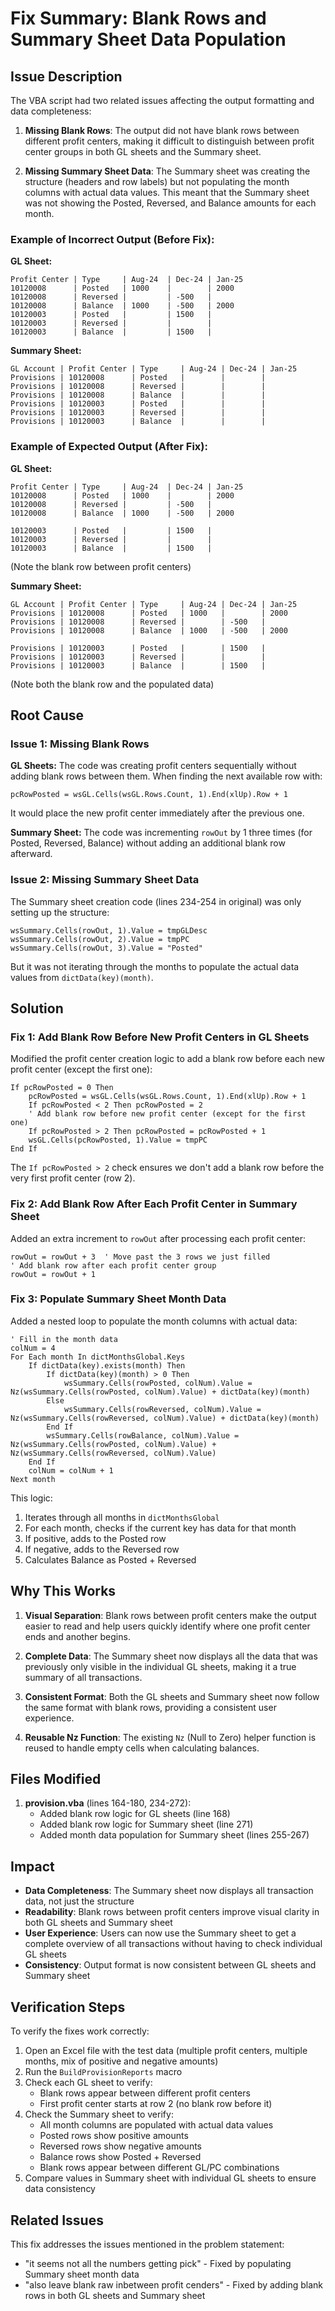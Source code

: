 # Fix Summary: Blank Rows and Summary Sheet Data Population

## Issue Description

The VBA script had two related issues affecting the output formatting and data completeness:

1. **Missing Blank Rows**: The output did not have blank rows between different profit centers, making it difficult to distinguish between profit center groups in both GL sheets and the Summary sheet.

2. **Missing Summary Sheet Data**: The Summary sheet was creating the structure (headers and row labels) but not populating the month columns with actual data values. This meant that the Summary sheet was not showing the Posted, Reversed, and Balance amounts for each month.

### Example of Incorrect Output (Before Fix):

**GL Sheet:**
```
Profit Center | Type     | Aug-24  | Dec-24 | Jan-25
10120008      | Posted   | 1000    |        | 2000
10120008      | Reversed |         | -500   |
10120008      | Balance  | 1000    | -500   | 2000
10120003      | Posted   |         | 1500   |
10120003      | Reversed |         |        |
10120003      | Balance  |         | 1500   |
```

**Summary Sheet:**
```
GL Account | Profit Center | Type     | Aug-24 | Dec-24 | Jan-25
Provisions | 10120008      | Posted   |        |        |
Provisions | 10120008      | Reversed |        |        |
Provisions | 10120008      | Balance  |        |        |
Provisions | 10120003      | Posted   |        |        |
Provisions | 10120003      | Reversed |        |        |
Provisions | 10120003      | Balance  |        |        |
```

### Example of Expected Output (After Fix):

**GL Sheet:**
```
Profit Center | Type     | Aug-24  | Dec-24 | Jan-25
10120008      | Posted   | 1000    |        | 2000
10120008      | Reversed |         | -500   |
10120008      | Balance  | 1000    | -500   | 2000

10120003      | Posted   |         | 1500   |
10120003      | Reversed |         |        |
10120003      | Balance  |         | 1500   |
```
(Note the blank row between profit centers)

**Summary Sheet:**
```
GL Account | Profit Center | Type     | Aug-24 | Dec-24 | Jan-25
Provisions | 10120008      | Posted   | 1000   |        | 2000
Provisions | 10120008      | Reversed |        | -500   |
Provisions | 10120008      | Balance  | 1000   | -500   | 2000

Provisions | 10120003      | Posted   |        | 1500   |
Provisions | 10120003      | Reversed |        |        |
Provisions | 10120003      | Balance  |        | 1500   |
```
(Note both the blank row and the populated data)

## Root Cause

### Issue 1: Missing Blank Rows

**GL Sheets:**
The code was creating profit centers sequentially without adding blank rows between them. When finding the next available row with:
```vba
pcRowPosted = wsGL.Cells(wsGL.Rows.Count, 1).End(xlUp).Row + 1
```
It would place the new profit center immediately after the previous one.

**Summary Sheet:**
The code was incrementing `rowOut` by 1 three times (for Posted, Reversed, Balance) without adding an additional blank row afterward.

### Issue 2: Missing Summary Sheet Data

The Summary sheet creation code (lines 234-254 in original) was only setting up the structure:
```vba
wsSummary.Cells(rowOut, 1).Value = tmpGLDesc
wsSummary.Cells(rowOut, 2).Value = tmpPC
wsSummary.Cells(rowOut, 3).Value = "Posted"
```

But it was not iterating through the months to populate the actual data values from `dictData(key)(month)`.

## Solution

### Fix 1: Add Blank Row Before New Profit Centers in GL Sheets

Modified the profit center creation logic to add a blank row before each new profit center (except the first one):

```vba
If pcRowPosted = 0 Then
    pcRowPosted = wsGL.Cells(wsGL.Rows.Count, 1).End(xlUp).Row + 1
    If pcRowPosted < 2 Then pcRowPosted = 2
    ' Add blank row before new profit center (except for the first one)
    If pcRowPosted > 2 Then pcRowPosted = pcRowPosted + 1
    wsGL.Cells(pcRowPosted, 1).Value = tmpPC
End If
```

The `If pcRowPosted > 2` check ensures we don't add a blank row before the very first profit center (row 2).

### Fix 2: Add Blank Row After Each Profit Center in Summary Sheet

Added an extra increment to `rowOut` after processing each profit center:

```vba
rowOut = rowOut + 3  ' Move past the 3 rows we just filled
' Add blank row after each profit center group
rowOut = rowOut + 1
```

### Fix 3: Populate Summary Sheet Month Data

Added a nested loop to populate the month columns with actual data:

```vba
' Fill in the month data
colNum = 4
For Each month In dictMonthsGlobal.Keys
    If dictData(key).exists(month) Then
        If dictData(key)(month) > 0 Then
            wsSummary.Cells(rowPosted, colNum).Value = Nz(wsSummary.Cells(rowPosted, colNum).Value) + dictData(key)(month)
        Else
            wsSummary.Cells(rowReversed, colNum).Value = Nz(wsSummary.Cells(rowReversed, colNum).Value) + dictData(key)(month)
        End If
        wsSummary.Cells(rowBalance, colNum).Value = Nz(wsSummary.Cells(rowPosted, colNum).Value) + Nz(wsSummary.Cells(rowReversed, colNum).Value)
    End If
    colNum = colNum + 1
Next month
```

This logic:
1. Iterates through all months in `dictMonthsGlobal`
2. For each month, checks if the current key has data for that month
3. If positive, adds to the Posted row
4. If negative, adds to the Reversed row
5. Calculates Balance as Posted + Reversed

## Why This Works

1. **Visual Separation**: Blank rows between profit centers make the output easier to read and help users quickly identify where one profit center ends and another begins.

2. **Complete Data**: The Summary sheet now displays all the data that was previously only visible in the individual GL sheets, making it a true summary of all transactions.

3. **Consistent Format**: Both the GL sheets and Summary sheet now follow the same format with blank rows, providing a consistent user experience.

4. **Reusable Nz Function**: The existing `Nz` (Null to Zero) helper function is reused to handle empty cells when calculating balances.

## Files Modified

1. **provision.vba** (lines 164-180, 234-272):
   - Added blank row logic for GL sheets (line 168)
   - Added blank row logic for Summary sheet (line 271)
   - Added month data population for Summary sheet (lines 255-267)

## Impact

- **Data Completeness**: The Summary sheet now displays all transaction data, not just the structure
- **Readability**: Blank rows between profit centers improve visual clarity in both GL sheets and Summary sheet
- **User Experience**: Users can now use the Summary sheet to get a complete overview of all transactions without having to check individual GL sheets
- **Consistency**: Output format is now consistent between GL sheets and Summary sheet

## Verification Steps

To verify the fixes work correctly:

1. Open an Excel file with the test data (multiple profit centers, multiple months, mix of positive and negative amounts)
2. Run the `BuildProvisionReports` macro
3. Check each GL sheet to verify:
   - Blank rows appear between different profit centers
   - First profit center starts at row 2 (no blank row before it)
4. Check the Summary sheet to verify:
   - All month columns are populated with actual data values
   - Posted rows show positive amounts
   - Reversed rows show negative amounts
   - Balance rows show Posted + Reversed
   - Blank rows appear between different GL/PC combinations
5. Compare values in Summary sheet with individual GL sheets to ensure data consistency

## Related Issues

This fix addresses the issues mentioned in the problem statement:
- "it seems not all the numbers getting pick" - Fixed by populating Summary sheet month data
- "also leave blank raw inbetween profit cenders" - Fixed by adding blank rows in both GL sheets and Summary sheet
